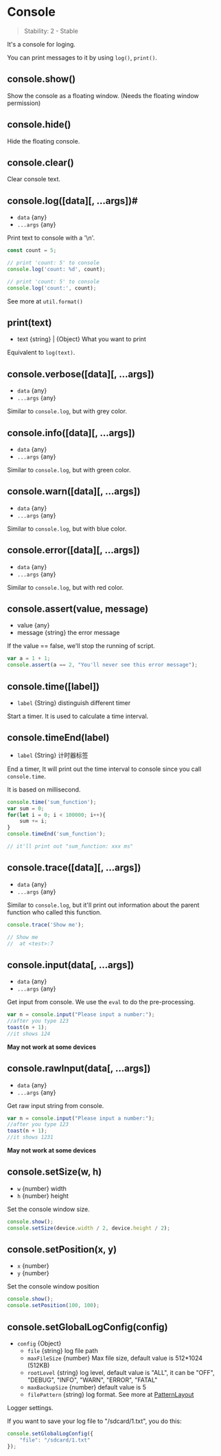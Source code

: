 # Console

> Stability: 2 - Stable

It's a console for loging.

You can print messages to it by using `log()`, `print()`.

## console.show()

Show the console as a floating window. (Needs the floating window permission)

## console.hide()

Hide the floating console.

## console.clear()

Clear console text.

## console.log([data][, ...args])#
* `data` {any}
* `...args` {any}

Print text to console with a '\n'.

```js
const count = 5;

// print 'count: 5' to console
console.log('count: %d', count);

// print 'count: 5' to console
console.log('count:', count);
```

See more at `util.format()`

## print(text)
* text {string} | {Object} What you want to print

Equivalent to `log(text)`.

## console.verbose([data][, ...args])
* `data` {any}
* `...args` {any}

Similar to `console.log`, but with grey color.

## console.info([data][, ...args])
* `data` {any}
* `...args` {any}

Similar to `console.log`, but with green color.

## console.warn([data][, ...args])
* `data` {any}
* `...args` {any}

Similar to `console.log`, but with blue color.

## console.error([data][, ...args])
* `data` {any}
* `...args` {any}

Similar to `console.log`, but with red color.

## console.assert(value, message)
* value {any}
* message {string} the error message

If the value == false, we'll stop the running of script.

```js
var a = 1 + 1;
console.assert(a == 2, "You'll never see this error message");
```

## console.time([label])
* `label` {String} distinguish different timer

Start a timer. It is used to calculate a time interval.

## console.timeEnd(label)
* `label` {String} 计时器标签

End a timer, It will print out the time interval to console since you call `console.time`.

It is based on millisecond.

```js
console.time('sum_function');
var sum = 0;
for(let i = 0; i < 100000; i++){
    sum += i;
}
console.timeEnd('sum_function');

// it'll print out "sum_function: xxx ms"
```

## console.trace([data][, ...args])
* `data` {any}
* `...args` {any}

Similar to `console.log`, but it'll print out information about the parent function who called this function.

```js
console.trace('Show me');

// Show me
//  at <test>:7
```

## console.input(data[, ...args])
* `data` {any}
* `...args` {any}

Get input from console. We use the `eval` to do the pre-processing.

```js
var n = console.input("Please input a number:"); 
//after you type 123
toast(n + 1);
//it shows 124
```

**May not work at some devices**

## console.rawInput(data[, ...args])
* `data` {any}
* `...args` {any}

Get raw input string from console. 

```js
var n = console.input("Please input a number:"); 
//after you type 123
toast(n + 1);
//it shows 1231
```

**May not work at some devices**

## console.setSize(w, h)
* `w` {number} width
* `h` {number} height

Set the console window size.

```js
console.show();
console.setSize(device.width / 2, device.height / 2);
```

## console.setPosition(x, y)
* `x` {number} 
* `y` {number}

Set the console window position

```js
console.show();
console.setPosition(100, 100);
```

## console.setGlobalLogConfig(config)
* `config` {Object}
    * `file` {string} log file path
    * `maxFileSize` {number} Max file size, default value is 512*1024 (512KB)
    * `rootLevel` {string} log level, default value is "ALL", it can be "OFF", "DEBUG", "INFO", "WARN", "ERROR", "FATAL"
    * `maxBackupSize` {number} default value is 5
    * `filePattern` {string} log format. See more at [PatternLayout](http://logging.apache.org/log4j/1.2/apidocs/org/apache/log4j/PatternLayout.html)

Logger settings.

If you want to save your log file to "/sdcard/1.txt", you do this:

```js
console.setGlobalLogConfig({
    "file": "/sdcard/1.txt"
});
```
